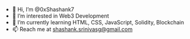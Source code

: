 - 👋 Hi, I’m @0xShashank7
- 👀 I’m interested in Web3 Development
- 🌱 I’m currently learning HTML, CSS, JavaScript, Solidity, Blockchain 
- 📫 Reach me at shashank.srinivasg@gmail.com

<!---
0xShashank7/0xShashank7 is a ✨ special ✨ repository because its `README.md` (this file) appears on your GitHub profile.
You can click the Preview link to take a look at your changes.
--->
